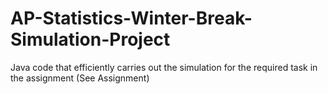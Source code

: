 # AP-Statistics-Winter-Break-Simulation-Project
Java code that efficiently carries out the simulation for the required task in the assignment (See Assignment)
